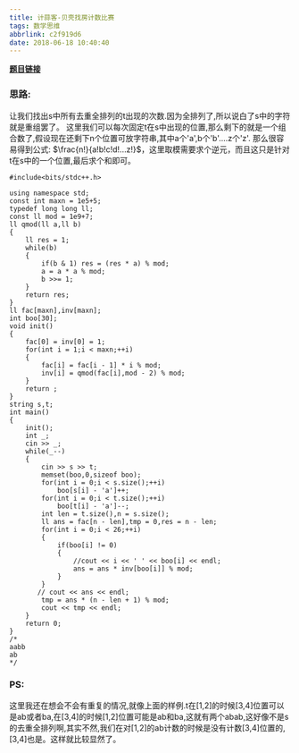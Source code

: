 ```yaml
---
title: 计蒜客-贝壳找房计数比赛
tags: 数学思维
abbrlink: c2f919d6
date: 2018-06-18 10:40:40
---
```


**[题目链接](https://nanti.jisuanke.com/t/27650)**
<h3>思路:</h3>
  让我们找出s中所有去重全排列的t出现的次数.因为全排列了,所以说白了s中的字符就是重组罢了。
<!--more-->
  这里我们可以每次固定t在s中出现的位置,那么剩下的就是一个组合数了,假设现在还剩下n个位置可放字符串,其中a个'a',b个'b'....z个'z'.
  那么很容易得到公式: $\frac{n!}{a!b!c!d!...z!}$，这里取模需要求个逆元，而且这只是针对t在s中的一个位置,最后求个和即可。
  
  
```
#include<bits/stdc++.h>

using namespace std;
const int maxn = 1e5+5;
typedef long long ll;
const ll mod = 1e9+7;
ll qmod(ll a,ll b)
{
    ll res = 1;
    while(b)
    {
        if(b & 1) res = (res * a) % mod;
        a = a * a % mod;
        b >>= 1;
    }
    return res;
}
ll fac[maxn],inv[maxn];
int boo[30];
void init()
{
    fac[0] = inv[0] = 1;
    for(int i = 1;i < maxn;++i)
    {
        fac[i] = fac[i - 1] * i % mod;
        inv[i] = qmod(fac[i],mod - 2) % mod;
    }
    return ;
}
string s,t;
int main()
{
    init();
    int _;
    cin >> _;
    while(_--)
    {
        cin >> s >> t;
        memset(boo,0,sizeof boo);
        for(int i = 0;i < s.size();++i)
            boo[s[i] - 'a']++;
        for(int i = 0;i < t.size();++i)
            boo[t[i] - 'a']--;
        int len = t.size(),n = s.size();
        ll ans = fac[n - len],tmp = 0,res = n - len;
        for(int i = 0;i < 26;++i)
        {
            if(boo[i] != 0)
            {
                //cout << i << ' ' << boo[i] << endl;
                ans = ans * inv[boo[i]] % mod;
            }
        }
       // cout << ans << endl;
        tmp = ans * (n - len + 1) % mod;
        cout << tmp << endl;
    }
    return 0;
}
/*
aabb
ab
*/
```

<h3>PS:</h3>
  这里我还在想会不会有重复的情况,就像上面的样例.t在[1,2]的时候[3,4]位置可以是ab或者ba,在[3,4]的时候[1,2]位置可能是ab和ba,这就有两个abab,这好像不是s的去重全排列啊,其实不然,我们在对[1,2]的ab计数的时候是没有计数[3,4]位置的,[3,4]也是。这样就比较显然了。
